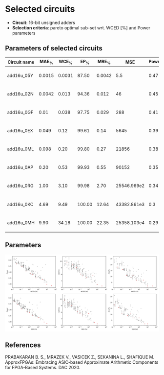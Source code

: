 
Selected circuits
===================
 - **Circuit**: 16-bit unsigned adders
 - **Selection criteria**: pareto optimal sub-set wrt. WCED [%] and Power parameters

Parameters of selected circuits
----------------------------

| Circuit name | MAE<sub>%</sub> | WCE<sub>%</sub> | EP<sub>%</sub> | MRE<sub>%</sub> | MSE | Power<sub>W</sub> | Delay<sub>ns</sub> | LUTs | Download |
| --- |  --- | --- | --- | --- | --- | --- | --- | --- | --- |
| add16u_05Y | 0.0015 | 0.0031 | 87.50 | 0.0042 | 5.5 | 0.47 | 9.9 | 18 |  [[Verilog](add16u_05Y.v)] [[Verilog<sub>PDK45</sub>](add16u_05Y_pdk45.v)] [[C](add16u_05Y.c)] |
| add16u_02N | 0.0042 | 0.013 | 94.36 | 0.012 | 46 | 0.45 | 9.5 | 16 |  [[Verilog](add16u_02N.v)] [[Verilog<sub>PDK45</sub>](add16u_02N_pdk45.v)] [[C](add16u_02N.c)] |
| add16u_0GF | 0.01 | 0.038 | 97.75 | 0.029 | 288 | 0.41 | 9.0 | 11 |  [[Verilog](add16u_0GF.v)] [[Verilog<sub>PDK45</sub>](add16u_0GF_pdk45.v)] [[C](add16u_0GF.c)] |
| add16u_0EX | 0.049 | 0.12 | 99.61 | 0.14 | 5645 | 0.39 | 8.1 | 9.0 |  [[Verilog](add16u_0EX.v)] [[Verilog<sub>PDK45</sub>](add16u_0EX_pdk45.v)] [[C](add16u_0EX.c)] |
| add16u_0ML | 0.098 | 0.20 | 99.80 | 0.27 | 21856 | 0.38 | 7.8 | 11 |  [[Verilog](add16u_0ML.v)] [[Verilog<sub>PDK45</sub>](add16u_0ML_pdk45.v)] [[C](add16u_0ML.c)] |
| add16u_0AP | 0.20 | 0.53 | 99.93 | 0.55 | 90152 | 0.35 | 7.6 | 7.0 |  [[Verilog](add16u_0AP.v)] [[Verilog<sub>PDK45</sub>](add16u_0AP_pdk45.v)] [[C](add16u_0AP.c)] |
| add16u_0RG | 1.00 | 3.10 | 99.98 | 2.70 | 25546.969e2 | 0.34 | 7.8 | 7.0 |  [[Verilog](add16u_0RG.v)] [[Verilog<sub>PDK45</sub>](add16u_0RG_pdk45.v)] [[C](add16u_0RG.c)] |
| add16u_0KC | 4.69 | 9.49 | 100.00 | 12.64 | 43382.861e3 | 0.3 | 6.4 | 2.0 |  [[Verilog](add16u_0KC.v)] [[Verilog<sub>PDK45</sub>](add16u_0KC_pdk45.v)] [[C](add16u_0KC.c)] |
| add16u_0MH | 9.90 | 34.18 | 100.00 | 22.35 | 25358.103e4 | 0.29 | 6.2 | 2.0 |  [[Verilog](add16u_0MH.v)] [[Verilog<sub>PDK45</sub>](add16u_0MH_pdk45.v)] [[C](add16u_0MH.c)] |
    
Parameters
--------------
![Parameters figure](fig.png)

References
--------------
PRABAKARAN B. S., MRAZEK V., VASICEK Z., SEKANINA L., SHAFIQUE M. ApproxFPGAs: Embracing ASIC-based Approximate Arithmetic Components for FPGA-Based Systems. DAC 2020.

             